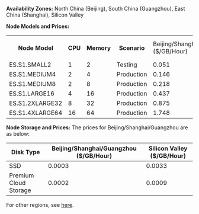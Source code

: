 [//]: # (chinagitpath:XXXXX)

**Availability Zones:**
North China (Beijing), South China (Guangzhou), East China (Shanghai), Silicon Valley

**Node Models and Prices:**

<table class="tg">
  <tr>
    <th class="tg-266k" rowspan="2">Node Model</th>
    <th class="tg-266k" rowspan="2">CPU</th>
    <th class="tg-266k" rowspan="2">Memory</th>
    <th class="tg-266k" rowspan="2">Scenario</th>
  </tr>
  <tr>
    <td class="tg-c3ow">Beijing/Shanghai/Guangzhou ($/GB/Hour)</td>
    <td class="tg-0lax">Silicon Valley ($/GB/Hour)</td>
  </tr>
  <tr>
    <td class="tg-0pky">ES.S1.SMALL2</td>
    <td class="tg-c3ow">1</td>
    <td class="tg-c3ow">2</td>
    <td class="tg-c3ow">Testing</td>
    <td class="tg-c3ow">0.051</td>
    <td class="tg-c3ow">0.044</td>
  </tr>
  <tr>
    <td class="tg-0pky">ES.S1.MEDIUM4</td>
    <td class="tg-c3ow">2</td>
    <td class="tg-c3ow">4</td>
    <td class="tg-c3ow">Production</td>
    <td class="tg-c3ow">0.146</td>
    <td class="tg-c3ow">0.09</td>
  </tr>
  <tr>
    <td class="tg-0pky">ES.S1.MEDIUM8</td>
    <td class="tg-c3ow">2</td>
    <td class="tg-c3ow">8</td>
    <td class="tg-c3ow">Production</td>
    <td class="tg-c3ow">0.218</td>
    <td class="tg-c3ow">0.16</td>
  </tr>
  <tr>
    <td class="tg-0pky">ES.S1.LARGE16</td>
    <td class="tg-c3ow">4</td>
    <td class="tg-c3ow">16</td>
    <td class="tg-c3ow">Production</td>
    <td class="tg-c3ow">0.437</td>
    <td class="tg-c3ow">0.321</td>
  </tr>
  <tr>
    <td class="tg-0pky">ES.S1.2XLARGE32</td>
    <td class="tg-c3ow">8</td>
    <td class="tg-c3ow">32</td>
    <td class="tg-c3ow">Production</td>
    <td class="tg-c3ow">0.875</td>
    <td class="tg-c3ow">0.639</td>
  </tr>
  <tr>
    <td class="tg-0pky">ES.S1.4XLARGE64</td>
    <td class="tg-c3ow">16</td>
    <td class="tg-c3ow">64</td>
    <td class="tg-c3ow">Production</td>
    <td class="tg-c3ow">1.748</td>
    <td class="tg-c3ow">2941</td>
  </tr>
</table>


**Node Storage and Prices:**
The prices for Beijing/Shanghai/Guangzhou are as below:

| Disk Type | Beijing/Shanghai/Guangzhou ($/GB/Hour) | Silicon Valley ($/GB/Hour) |
|---------|---------|---------|
| SSD | 0.0003 | 0.0033 | 
| Premium Cloud Storage | 0.0002 | 0.0009 | 

For other regions, see [here](https://intl.cloud.tencent.com/document/product/362/2413).


